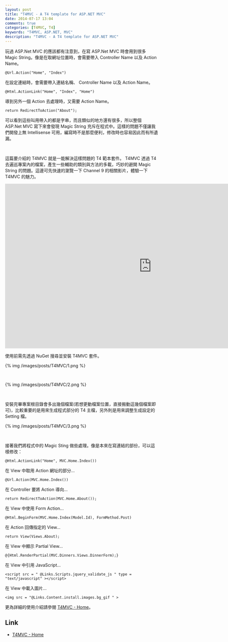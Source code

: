 ```yaml
---
layout: post
title: "T4MVC - A T4 template for ASP.NET MVC"
date: 2014-07-17 13:04
comments: true
categories: [T4MVC, T4]
keywords: "T4MVC, ASP.NET, MVC"
description: "T4MVC - A T4 template for ASP.NET MVC"
---
```


玩過 ASP.Net MVC 的應該都有注意到，在寫 ASP.Net MVC 時會用到很多 Magic String。像是在取網址位置時，會需要帶入 Controller Name 以及 Action Name。  

<!-- More -->

    @Url.Action("Home", "Index")


在設定連結時，會需要帶入連結名稱、 Controller Name 以及 Action Name。

    @Html.ActionLink("Home", "Index", "Home")



導到另外一個 Action 去處理時，又需要 Action Name。  

    return RedirectToAction("About");


可以看到這些叫用帶入的都是字串，而且類似的地方還有很多，所以整個 ASP.Net MVC 寫下來會發現 Magic String 充斥在程式中。這樣的問題不僅讓我們開發上無 Intellisense 可用，編寫時不是那麼便利，修改時也容易因此而有所遺漏。 

<br/>

這篇要介紹的 T4MVC 就是一能解決這樣問題的 T4 範本套件。 T4MVC 透過 T4 去遍巡專案內的檔案，產生一些輔助的類別與方法的多載，巧妙的避開 Magic String 的問題。這邊可先快速的瀏覽一下 Channel 9 的相關影片，體驗一下 T4MVC 的魅力。  

<iframe src="http://channel9.msdn.com/Blogs/jongalloway/Jon-Takes-Five-with-David-Ebbo-on-T4MVC/player?h=540&w=960" style="height:540px;width:960px;" allowFullScreen frameBorder="0" scrolling="no"></iframe>  

<br/>

使用前需先透過 NuGet 搜尋並安裝 T4MVC 套件。 

{% img /images/posts/T4MVC/1.png %}

<br/>

{% img /images/posts/T4MVC/2.png %}

<br/>

安裝完畢專案根目錄會多出幾個檔案(若想更動檔案位置，直接搬動這幾個檔案即可)，比較重要的是用來生成程式部分的 T4 主檔，另外則是用來調整生成設定的 Setting 檔。  

{% img /images/posts/T4MVC/3.png %}

<br/>

接著我們將程式中的 Magic Sting 做些處理。像是本來在寫連結的部份，可以這樣修改：  

    @Html.ActionLink("Home", MVC.Home.Index())


在 View 中取用 Action 網址的部分...  

    @Url.Action(MVC.Home.Index())


在 Controller 要將 Action 導向...    

    return RedirectToAction(MVC.Home.About());


在 View 中使用 Form Action...     

    @Html.BeginForm(MVC.Home.Index(Model.Id), FormMethod.Post)


在 Action 回傳指定的 View...   

    return View(Views.About);


在 View 中顯示 Partial View...    

    @{Html.RenderPartial(MVC.Dinners.Views.DinnerForm);}


在 View 中引用 JavaScript...   

    <script src = " @Links.Scripts.jquery_validate_js " type = "text/javascript" ></script>


在 View 中載入圖片...     

    <img src = "@Links.Content.install.images.bg_gif " >


更為詳細的使用介紹請參閱 [T4MVC - Home](http://t4mvc.codeplex.com/)。

Link
----
* [T4MVC - Home](http://t4mvc.codeplex.com/)
